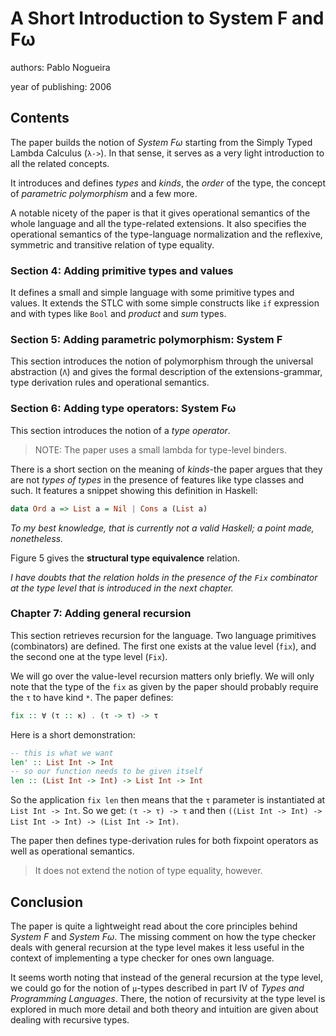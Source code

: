 # A Short Introduction to System F and Fω

authors: Pablo Nogueira

year of publishing: 2006


## Contents
The paper builds the notion of *System Fω* starting from the Simply Typed Lambda Calculus (`λ->`).
In that sense, it serves as a very light introduction to all the related concepts.

It introduces and defines *types* and *kinds*, the *order* of the type, the concept of *parametric polymorphism* and a few more.

A notable nicety of the paper is that it gives operational semantics of the whole language and all the type-related extensions.
It also specifies the operational semantics of the type-language normalization and the reflexive, symmetric and transitive relation of type equality.


### Section 4: Adding primitive types and values
It defines a small and simple language with some primitive types and values.
It extends the STLC with some simple constructs like `if` expression and with types like `Bool` and *product* and *sum* types.


### Section 5: Adding parametric polymorphism: System F
This section introduces the notion of polymorphism through the universal abstraction (`Λ`) and gives the formal description of the extensions-grammar, type derivation rules and operational semantics.


### Section 6: Adding type operators: System Fω
This section introduces the notion of a *type operator*.

> NOTE: The paper uses a small lambda for type-level binders.

There is a short section on the meaning of *kinds*-the paper argues that they are not *types of types* in the presence of features like type classes and such.
It features a snippet showing this definition in Haskell:
```haskell
data Ord a => List a = Nil | Cons a (List a)
```

*To my best knowledge, that is currently not a valid Haskell; a point made, nonetheless.*

Figure 5 gives the **structural type equivalence** relation.

*I have doubts that the relation holds in the presence of the `Fix` combinator at the type level that is introduced in the next chapter.*


### Chapter 7: Adding general recursion
This section retrieves recursion for the language.
Two language primitives (combinators) are defined.
The first one exists at the value level (`fix`), and the second one at the type level (`Fix`).

We will go over the value-level recursion matters only briefly.
We will only note that the type of the `fix` as given by the paper should probably require the `τ` to have kind `*`.
The paper defines:
```haskell
fix :: ∀ (τ :: κ) . (τ -> τ) -> τ
```

Here is a short demonstration:
```haskell
-- this is what we want
len' :: List Int -> Int
-- so our function needs to be given itself
len :: (List Int -> Int) -> List Int -> Int
```

So the application `fix len` then means that the `τ` parameter is instantiated at `List Int -> Int`.
So we get: `(τ -> τ) -> τ` and then `((List Int -> Int) -> List Int -> Int) -> (List Int -> Int)`.


The paper then defines type-derivation rules for both fixpoint operators as well as operational semantics.

> It does not extend the notion of type equality, however.


## Conclusion
The paper is quite a lightweight read about the core principles behind *System F* and *System Fω*.
The missing comment on how the type checker deals with general recursion at the type level makes it less useful in the context of implementing a type checker for ones own language.

It seems worth noting that instead of the general recursion at the type level, we could go for the notion of `μ`-types described in part IV of *Types and Programming Languages*.
There, the notion of recursivity at the type level is explored in much more detail and both theory and intuition are given about dealing with recursive types.
